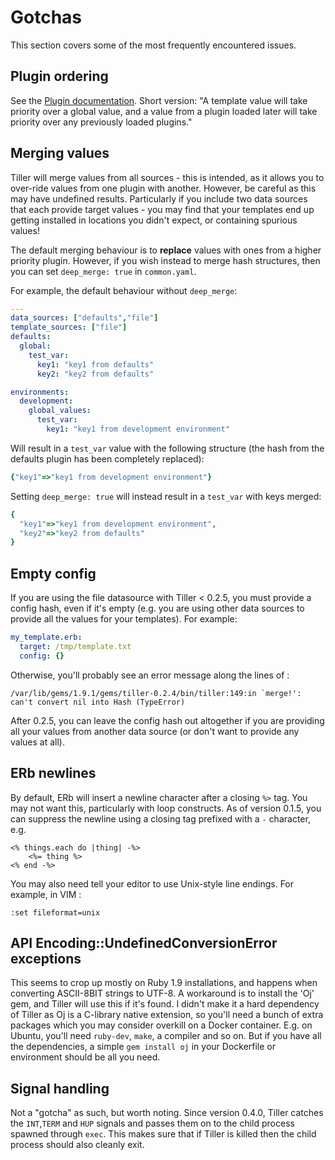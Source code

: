 # Gotchas

This section covers some of the most frequently encountered issues.

## Plugin ordering
See the [Plugin documentation](../plugins/index.md#ordering). Short version: "A template value will take priority over a global value, and a value from a plugin loaded later will take priority over any previously loaded plugins."

## Merging values
Tiller will merge values from all sources - this is intended, as it allows you to over-ride values from one plugin with another. However, be careful as this may have undefined results. Particularly if you include two data sources that each provide target values - you may find that your templates end up getting installed in locations you didn't expect, or containing spurious values!

The default merging behaviour is to **replace** values with ones from a higher priority plugin. However, if you wish instead to merge hash structures, then you can set `deep_merge: true` in `common.yaml`.

For example, the default behaviour without `deep_merge`:

```yaml
---
data_sources: ["defaults","file"]
template_sources: ["file"]
defaults:
  global:
    test_var:
      key1: "key1 from defaults"
      key2: "key2 from defaults"

environments:
  development:
    global_values:
      test_var:
        key1: "key1 from development environment"
```

Will result in a `test_var` value with the following structure (the hash from the defaults plugin has been completely replaced):

```ruby
{"key1"=>"key1 from development environment"}
```

Setting `deep_merge: true` will instead result in a `test_var` with keys merged:

```ruby
{ 
  "key1"=>"key1 from development environment", 
  "key2"=>"key2 from defaults"
}
```

## Empty config
If you are using the file datasource with Tiller < 0.2.5, you must provide a config hash, even if it's empty (e.g. you are using other data sources to provide all the values for your templates). For example:

```yaml
my_template.erb:
  target: /tmp/template.txt
  config: {}
```

Otherwise, you'll probably see an error message along the lines of :

```
/var/lib/gems/1.9.1/gems/tiller-0.2.4/bin/tiller:149:in `merge!': can't convert nil into Hash (TypeError)
```

After 0.2.5, you can leave the config hash out altogether if you are providing all your values from another data source (or don't want to provide any values at all).

## ERb newlines
By default, ERb will insert a newline character after a closing `%>` tag. You may not want this, particularly with loop constructs. As of version 0.1.5, you can suppress the newline using a closing tag prefixed with a `-` character, e.g. 

```erb
<% things.each do |thing| -%>
	<%= thing %>
<% end -%>
```
You may also need tell your editor to use Unix-style line endings. For example, in VIM :

	:set fileformat=unix

## API Encoding::UndefinedConversionError exceptions
This seems to crop up mostly on Ruby 1.9 installations, and happens when converting ASCII-8BIT strings to UTF-8. A workaround is to install the 'Oj' gem, and Tiller will use this if it's found. I didn't make it a hard dependency of Tiller as Oj is a C-library native extension, so you'll need a bunch of extra packages which you may consider overkill on a Docker container. E.g. on Ubuntu, you'll need `ruby-dev`, `make`, a compiler and so on. But if you have all the dependencies, a simple `gem install oj` in your Dockerfile or environment should be all you need.

## Signal handling
Not a "gotcha" as such, but worth noting. Since version 0.4.0, Tiller catches the `INT`,`TERM` and `HUP` signals and passes them on to the child process spawned through `exec`. This makes sure that if Tiller is killed then the child process should also cleanly exit.